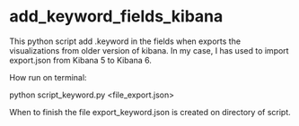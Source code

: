 # add_keyword_fields_kibana
This python script add .keyword in the fields when exports the visualizations from older version of kibana. In my case, I has used to import export.json from Kibana 5 to Kibana 6.

How run on terminal:

python script_keyword.py <file_export.json>

When to finish the file export_keyword.json is created on directory of script.
